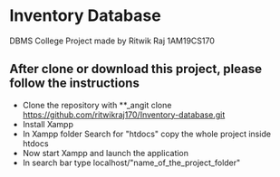 # Inventory Database
DBMS College Project made by Ritwik Raj 1AM19CS170

## After clone or download this project, please follow the instructions

- Clone the repository with **_angit clone https://github.com/ritwikraj170/Inventory-database.git 
- Install Xampp
- In Xampp folder Search for "htdocs" copy the whole project inside htdocs
- Now start Xampp and launch the application
- In search bar type localhost/"name_of_the_project_folder"
